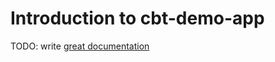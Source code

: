 # Introduction to cbt-demo-app

TODO: write [great documentation](http://jacobian.org/writing/what-to-write/)
